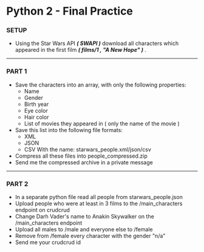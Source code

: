 # Python 2 - Final Practice

### **SETUP**
- Using the Star Wars API ***( SWAPI )*** download all characters which appeared in the first film ***( films/1 , "A New Hope" )***  .

---

### **PART 1**
- Save the characters into an array, with only the following properties:
	- Name
	- Gender
	- Birth year
	- Eye color
	- Hair color
	- List of movies they appeared in ( only the name of the movie )
- Save this list into the following file formats:
	- XML
	- JSON
	- CSV
	With the name: starwars_people.xml/json/csv
- Compress all these files into people_compressed.zip
- Send me the compressed archive in a private message

---

### **PART 2**
- In a separate python file read all people from starwars_people.json
- Upload people who were at least in 3 films to the /main_characters endpoint on crudcrud
- Change Darh Vader's name to Anakin Skywalker on the /main_characters endpoint
- Upload all males to /male and everyone else to /female
- Remove from /female every character with the gender "n/a"
- Send me your crudcrud id
